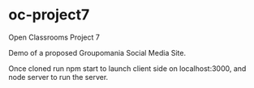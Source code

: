 # oc-project7
Open Classrooms Project 7

Demo of a proposed Groupomania Social Media Site.

Once cloned run npm start to launch client side on localhost:3000, and node server to run the server.